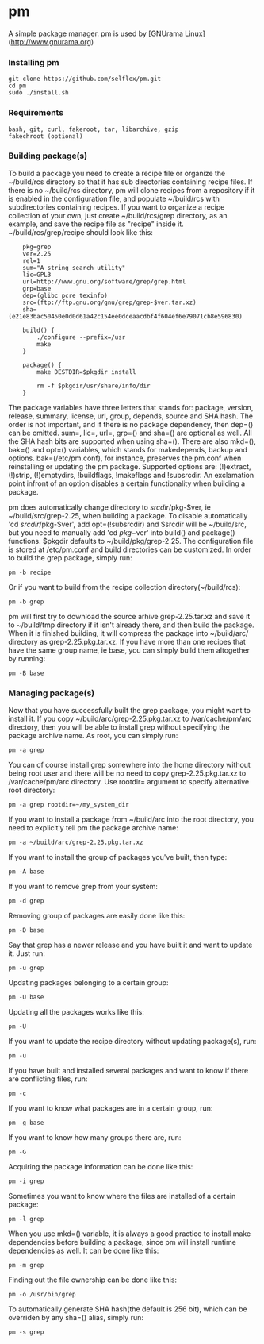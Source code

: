 # pm
A simple package manager.
pm is used by [GNUrama Linux] (http://www.gnurama.org)

<h3>Installing pm</h3>

    git clone https://github.com/selflex/pm.git
    cd pm
    sudo ./install.sh

<h3>Requirements</h3>

    bash, git, curl, fakeroot, tar, libarchive, gzip
    fakechroot (optional)

<h3>Building package(s)</h3>

To build a package you need to create a recipe file or organize the ~/build/rcs directory so that it has sub directories containing recipe files. If there is no ~/build/rcs directory, pm will clone recipes from a repository if it is enabled in the configuration file, and populate ~/build/rcs with subdirectories containing recipes. If you want to organize a recipe collection of your own, just create ~/build/rcs/grep directory, as an example, and save the recipe file as "recipe" inside it. ~/build/rcs/grep/recipe should look like this:
```shell
    pkg=grep
    ver=2.25
    rel=1
    sum="A string search utility"
    lic=GPL3
    url=http://www.gnu.org/software/grep/grep.html
    grp=base
    dep=(glibc pcre texinfo)
    src=(ftp://ftp.gnu.org/gnu/grep/grep-$ver.tar.xz)
    sha=(e21e83bac50450e0d0d61a42c154ee0dceaacdbf4f604ef6e79071cb8e596830)

    build() {
        ./configure --prefix=/usr
        make
    }

    package() {
        make DESTDIR=$pkgdir install

        rm -f $pkgdir/usr/share/info/dir
    }
```
The package variables have three letters that stands for: package, version, release, summary, license, url, group, depends, source and SHA hash. The order is not important, and if there is no package dependency, then dep=() can be omitted. sum=, lic=, url=, grp=() and sha=() are optional as well. All the SHA hash bits are supported when using sha=(). There are also mkd=(), bak=() and opt=() variables, which stands for makedepends, backup and options. bak=(/etc/pm.conf), for instance, preserves the pm.conf when reinstalling or updating the pm package. Supported options are: (!)extract, (!)strip, (!)emptydirs, !buildflags, !makeflags and !subsrcdir. An exclamation point infront of an option disables a certain functionality when building a package.

pm does automatically change directory to $srcdir/$pkg-$ver, ie ~/build/src/grep-2.25, when building a package. To disable automatically 'cd $srcdir/$pkg-$ver', add opt=(!subsrcdir) and $srcdir will be ~/build/src, but you need to manually add 'cd $pkg-$ver' into build() and package() functions. $pkgdir defaults to ~/build/pkg/grep-2.25. The configuration file is stored at /etc/pm.conf and build directories can be customized. In order to build the grep package, simply run:

    pm -b recipe

Or if you want to build from the recipe collection directory(~/build/rcs):

    pm -b grep

pm will first try to download the source arhive grep-2.25.tar.xz and save it to ~/build/tmp directory if it isn't already there, and then build the package. When it is finished building, it will compress the package into ~/build/arc/ directory as grep-2.25.pkg.tar.xz. If you have more than one recipes that have the same group name, ie base, you can simply build them altogether by running:

    pm -B base

<h3>Managing package(s)</h3>

Now that you have successfully built the grep package, you might want to install it. If you copy ~/build/arc/grep-2.25.pkg.tar.xz to /var/cache/pm/arc directory, then you will be able to install grep without specifying the package archive name. As root, you can simply run:

    pm -a grep

You can of course install grep somewhere into the home directory without being root user and there will be no need to copy grep-2.25.pkg.tar.xz to /var/cache/pm/arc directory. Use rootdir= argument to specify alternative root directory:

    pm -a grep rootdir=~/my_system_dir

If you want to install a package from ~/build/arc into the root directory, you need to explicitly tell pm the package archive name:

    pm -a ~/build/arc/grep-2.25.pkg.tar.xz

If you want to install the group of packages you've built, then type:

    pm -A base

If you want to remove grep from your system:

    pm -d grep

Removing group of packages are easily done like this:

    pm -D base

Say that grep has a newer release and you have built it and want to update it. Just run:

    pm -u grep

Updating packages belonging to a certain group:

    pm -U base

Updating all the packages works like this:

    pm -U

If you want to update the recipe directory without updating package(s), run:

    pm -u

If you have built and installed several packages and want to know if there are conflicting files, run:

    pm -c

If you want to know what packages are in a certain group, run:

    pm -g base

If you want to know how many groups there are, run:

    pm -G

Acquiring the package information can be done like this:

    pm -i grep

Sometimes you want to know where the files are installed of a certain package:

    pm -l grep

When you use mkd=() variable, it is always a good practice to install make dependencies before building a package, since pm will install runtime dependencies as well. It can be done like this:

    pm -m grep

Finding out the file ownership can be done like this:

    pm -o /usr/bin/grep

To automatically generate SHA hash(the default is 256 bit), which can be overriden by any sha=() alias, simply run:

    pm -s grep
